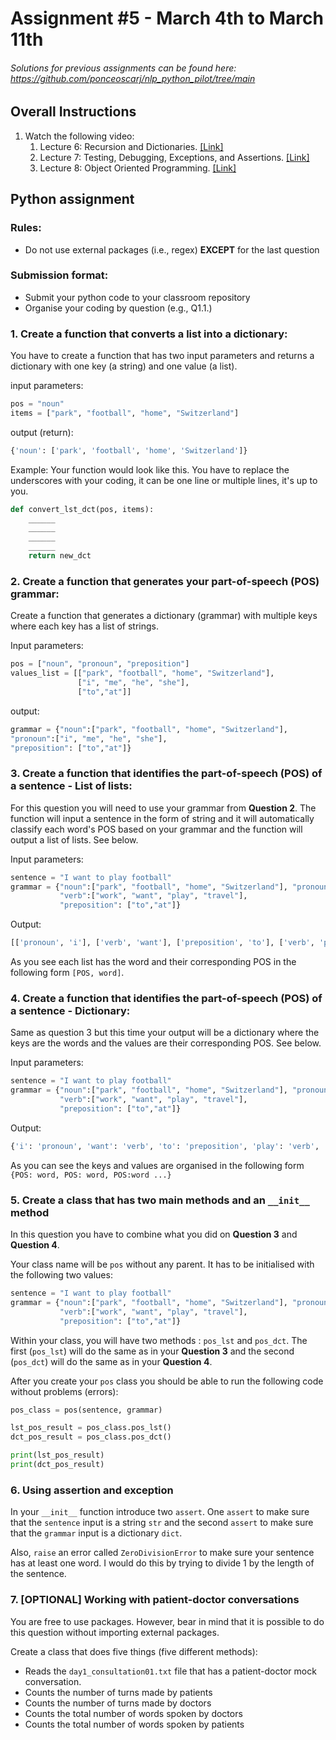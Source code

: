 # Assignment #5 - March 4th to March 11th

###### *Solutions for previous assignments can be found here: https://github.com/ponceoscarj/nlp_python_pilot/tree/main*


## Overall Instructions
1. Watch the following video:
    1. Lecture 6: Recursion and Dictionaries. [[Link]](https://ocw.mit.edu/courses/6-0001-introduction-to-computer-science-and-programming-in-python-fall-2016/resources/lecture-6-recursion-and-dictionaries/)
    2. Lecture 7: Testing, Debugging, Exceptions, and Assertions. [[Link]](https://ocw.mit.edu/courses/6-0001-introduction-to-computer-science-and-programming-in-python-fall-2016/resources/lecture-7-testing-debugging-exceptions-and-assertions/)
    3. Lecture 8: Object Oriented Programming. [[Link]](https://ocw.mit.edu/courses/6-0001-introduction-to-computer-science-and-programming-in-python-fall-2016/resources/lecture-8-object-oriented-programming/)


## Python assignment

### Rules:
- Do not use external packages (i.e., regex) **EXCEPT** for the last question

### Submission format:
- Submit your python code to your classroom repository
- Organise your coding by question (e.g., Q1.1.)

### 1. Create a function that converts a list into a dictionary: 
You have to create a function that has two input parameters and returns a dictionary with one key (a string) and one value (a list).

input parameters:
```python
pos = "noun"
items = ["park", "football", "home", "Switzerland"]
```

output (return):
```python
{'noun': ['park', 'football', 'home', 'Switzerland']}
```

Example:
Your function would look like this. You have to replace the underscores with your coding, it can be one line or multiple lines, it's up to you.
```python
def convert_lst_dct(pos, items):
    ______
    ______
    ______
    ______
    return new_dct
```

### 2. Create a function that generates your part-of-speech (POS) grammar:  
Create a function that generates a dictionary (grammar) with multiple keys where each key has a list of strings.

Input parameters:
```python
pos = ["noun", "pronoun", "preposition"]
values_list = [["park", "football", "home", "Switzerland"], 
               ["i", "me", "he", "she"],
               ["to","at"]]
```
output:
```python
grammar = {"noun":["park", "football", "home", "Switzerland"], 
"pronoun":["i", "me", "he", "she"], 
"preposition": ["to","at"]}
```



### 3. Create a function that identifies the part-of-speech (POS) of a sentence - List of lists:  
For this question you will need to use your grammar from **Question 2**. The function will input a sentence in the form  of string and it will automatically classify each word's POS based on your grammar and the function will output a list of lists. See below.


Input parameters:
```python
sentence = "I want to play football"
grammar = {"noun":["park", "football", "home", "Switzerland"], "pronoun":["i", "me", "he", "she"],
           "verb":["work", "want", "play", "travel"], 
           "preposition": ["to","at"]}
```

Output:
```python
[['pronoun', 'i'], ['verb', 'want'], ['preposition', 'to'], ['verb', 'play'], ['noun', 'football']]
```

As you see each list has the word and their corresponding POS in the following form `[POS, word]`.

### 4. Create a function that identifies the part-of-speech (POS) of a sentence - Dictionary:  
Same as question 3 but this time your output will be a dictionary where the keys are the words and the values are their corresponding POS. See below.

Input parameters:
```python
sentence = "I want to play football"
grammar = {"noun":["park", "football", "home", "Switzerland"], "pronoun":["i", "me", "he", "she"],
           "verb":["work", "want", "play", "travel"], 
           "preposition": ["to","at"]} 
```

Output:
```python
{'i': 'pronoun', 'want': 'verb', 'to': 'preposition', 'play': 'verb', 'football': 'noun'}
```

As you can see the keys and values are organised in the following form `{POS: word, POS: word, POS:word ...}`

### 5. Create a class that has two main methods and an `__init__` method  
In this question you have to combine what you did on **Question 3** and **Question 4**. 

Your class name will be `pos` without any parent. It has to be initialised with the following two values: 

```python
sentence = "I want to play football"
grammar = {"noun":["park", "football", "home", "Switzerland"], "pronoun":["i", "me", "he", "she"],
           "verb":["work", "want", "play", "travel"], 
           "preposition": ["to","at"]} 
```

Within your class, you will have two methods : `pos_lst` and `pos_dct`. The first (`pos_lst`) will do the same as in your **Question 3** and the second (`pos_dct`) will do the same as in your **Question 4**.

After you create your `pos` class you should be able to run the following code without problems (errors):

```python
pos_class = pos(sentence, grammar)

lst_pos_result = pos_class.pos_lst()
dct_pos_result = pos_class.pos_dct()

print(lst_pos_result)
print(dct_pos_result)
```

### 6. Using assertion and exception
In your `__init__` function introduce two `assert`. One `assert` to make sure that the `sentence` input is a string `str` and  the second `assert` to make sure that the `grammar` input is a dictionary `dict`.

Also, `raise` an error called `ZeroDivisionError` to make sure your sentence has at least one word. I would do this by trying to divide 1 by the length of the sentence. 


### 7. [OPTIONAL] Working with patient-doctor conversations
You are free to use packages. However, bear in mind that it is possible to do this question without importing external packages.

 Create a class that does five things (five different methods):
- Reads the `day1_consultation01.txt` file that has a patient-doctor mock conversation.
- Counts the number of turns made by patients 
- Counts the number of turns made by doctors
- Counts the total number of words spoken by doctors
- Counts the total number of words spoken by patients
